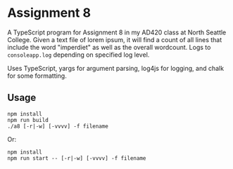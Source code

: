 # Assignment 8
A TypeScript program for Assignment 8 in my AD420 class at North Seattle College. Given a text file of lorem ipsum, it will find a count of all lines that include the word "imperdiet" as well as the overall wordcount. Logs to `consoleapp.log` depending on specified log level.

Uses TypeScript, yargs for argument parsing, log4js for logging, and chalk for some formatting.

## Usage

```console
npm install
npm run build
./a8 [-r|-w] [-vvvv] -f filename
```

Or:

```console
npm install
npm run start -- [-r|-w] [-vvvv] -f filename
```

